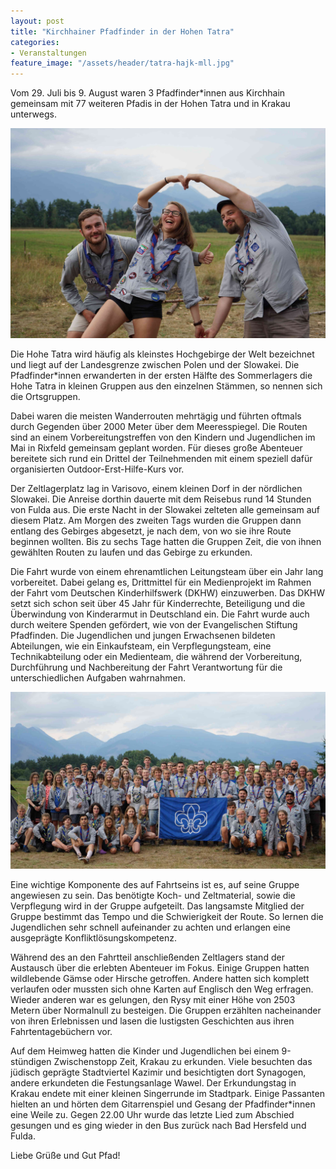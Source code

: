 ```yaml
---
layout: post
title: "Kirchhainer Pfadfinder in der Hohen Tatra"
categories:
- Veranstaltungen
feature_image: "/assets/header/tatra-hajk-mll.jpg"
---
```


Vom 29. Juli bis 9. August waren 3 Pfadfinder\*innen aus Kirchhain gemeinsam mit 77 weiteren Pfadis in der Hohen Tatra und in Krakau unterwegs. 

![Drei Pfadfinder*innen aus Kirchhain in der Hohen Tatra](/assets/gruppenleiterinnen/gruppenbild_tatra_fun.jpg)

Die Hohe Tatra wird häufig als kleinstes Hochgebirge der Welt bezeichnet und liegt auf der Landesgrenze zwischen Polen und der Slowakei. Die Pfadfinder\*innen erwanderten in der ersten Hälfte des Sommerlagers die Hohe Tatra in kleinen Gruppen aus den einzelnen Stämmen, so nennen sich die Ortsgruppen.

Dabei waren die meisten Wanderrouten mehrtägig und führten oftmals durch Gegenden über 2000 Meter über dem Meeresspiegel. Die Routen sind an einem Vorbereitungstreffen von den Kindern und Jugendlichen im Mai in Rixfeld gemeinsam geplant worden. Für dieses große Abenteuer bereitete sich rund ein Drittel der Teilnehmenden mit einem speziell dafür organisierten Outdoor-Erst-Hilfe-Kurs vor.

Der Zeltlagerplatz lag in Varisovo, einem kleinen Dorf in der nördlichen Slowakei. Die Anreise dorthin dauerte mit dem Reisebus rund 14 Stunden von Fulda aus. Die erste Nacht in der Slowakei zelteten alle gemeinsam auf diesem Platz. Am Morgen des zweiten Tags wurden die Gruppen dann entlang des Gebirges abgesetzt, je nach dem, von wo sie ihre Route beginnen wollten. Bis zu sechs Tage hatten die Gruppen Zeit, die von ihnen gewählten Routen zu laufen und das Gebirge zu erkunden.

Die Fahrt wurde von einem ehrenamtlichen Leitungsteam über ein Jahr lang vorbereitet. Dabei gelang es, Drittmittel für ein Medienprojekt im Rahmen der Fahrt vom Deutschen Kinderhilfswerk (DKHW) einzuwerben. Das DKHW setzt sich schon seit über 45 Jahr für Kinderrechte, Beteiligung und die Überwindung von Kinderarmut in Deutschland ein.
Die Fahrt wurde auch durch weitere Spenden gefördert, wie von der Evangelischen Stiftung Pfadfinden. Die Jugendlichen und jungen Erwachsenen bildeten Abteilungen, wie ein Einkaufsteam, ein Verpflegungsteam, eine Technikabteilung oder ein Medienteam, die während der Vorbereitung, Durchführung und Nachbereitung der Fahrt Verantwortung für die unterschiedlichen Aufgaben wahrnahmen.

![Alle 77 Teilnehmer*innen der Regionssommerfahrt](/assets/2019-08-09-resofa/gruppe2.jpg)

Eine wichtige Komponente des auf Fahrtseins ist es, auf seine Gruppe angewiesen zu sein. Das benötigte Koch- und Zeltmaterial, sowie die Verpflegung wird in der Gruppe aufgeteilt. Das langsamste Mitglied der Gruppe bestimmt das Tempo und die Schwierigkeit der Route. So lernen die Jugendlichen sehr schnell aufeinander zu achten und erlangen eine ausgeprägte Konfliktlösungskompetenz.

Während des an den Fahrtteil anschließenden Zeltlagers stand der Austausch über die erlebten Abenteuer im Fokus. Einige Gruppen hatten wildlebende Gämse oder Hirsche getroffen. Andere hatten sich komplett verlaufen oder mussten sich ohne Karten auf Englisch den Weg erfragen. Wieder anderen war es gelungen, den Rysy mit einer Höhe von 2503 Metern über Normalnull zu besteigen. Die Gruppen erzählten nacheinander von ihren Erlebnissen und lasen die lustigsten Geschichten aus ihren Fahrtentagebüchern vor.

Auf dem Heimweg hatten die Kinder und Jugendlichen bei einem 9-stündigen Zwischenstopp Zeit, Krakau zu erkunden. Viele besuchten das jüdisch geprägte Stadtviertel Kazimir und besichtigten dort Synagogen, andere erkundeten die Festungsanlage Wawel. Der Erkundungstag in Krakau endete mit einer kleinen Singerrunde im Stadtpark. Einige Passanten hielten an und hörten dem Gitarrenspiel und Gesang der Pfadfinder\*innen eine Weile zu. Gegen 22.00 Uhr wurde das letzte Lied zum Abschied gesungen und es ging wieder in den Bus zurück nach Bad Hersfeld und Fulda.

Liebe Grüße und Gut Pfad!

